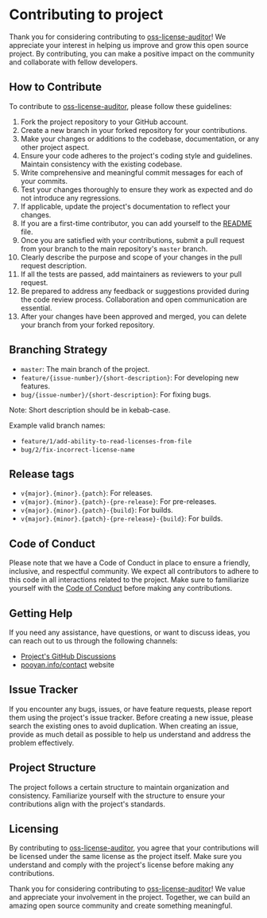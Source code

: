# Contributing to project

Thank you for considering contributing
to [oss-license-auditor](https://github.com/digi-wolk/oss-license-auditor)! We appreciate your
interest in helping us improve and grow this open source project. By contributing, you can make a positive impact on the
community and collaborate with fellow developers.

## How to Contribute

To contribute to [oss-license-auditor](https://github.com/digi-wolk/oss-license-auditor), please
follow these guidelines:

1. Fork the project repository to your GitHub account.
2. Create a new branch in your forked repository for your contributions.
3. Make your changes or additions to the codebase, documentation, or any other project aspect.
4. Ensure your code adheres to the project's coding style and guidelines. Maintain consistency with the existing
   codebase.
5. Write comprehensive and meaningful commit messages for each of your commits.
6. Test your changes thoroughly to ensure they work as expected and do not introduce any regressions.
7. If applicable, update the project's documentation to reflect your changes.
8. If you are a first-time contributor, you can add yourself to the [README](README.md) file.
9. Once you are satisfied with your contributions, submit a pull request from your branch to the main
   repository's `master` branch.
10. Clearly describe the purpose and scope of your changes in the pull request description.
11. If all the tests are passed, add maintainers as reviewers to your pull request.
12. Be prepared to address any feedback or suggestions provided during the code review process. Collaboration and open
    communication are essential.
13. After your changes have been approved and merged, you can delete your branch from your forked repository.

## Branching Strategy
- `master`: The main branch of the project.
- `feature/{issue-number}/{short-description}`: For developing new features.
- `bug/{issue-number}/{short-description}`: For fixing bugs.

Note: Short description should be in kebab-case.

Example valid branch names:
- `feature/1/add-ability-to-read-licenses-from-file`
- `bug/2/fix-incorrect-license-name`

## Release tags
- `v{major}.{minor}.{patch}`: For releases.
- `v{major}.{minor}.{patch}-{pre-release}`: For pre-releases.
- `v{major}.{minor}.{patch}-{build}`: For builds.
- `v{major}.{minor}.{patch}-{pre-release}-{build}`: For builds.

## Code of Conduct

Please note that we have a Code of Conduct in place to ensure a friendly, inclusive, and respectful community. We expect
all contributors to adhere to this code in all interactions related to the project. Make sure to familiarize yourself
with the [Code of Conduct](CODE_OF_CONDUCT.md) before making any contributions.

## Getting Help

If you need any assistance, have questions, or want to discuss ideas, you can reach out to us through the following
channels:

- [Project's GitHub Discussions](https://github.com/digi-wolk/oss-license-auditor)
- [pooyan.info/contact](https://pooyan.info/contact) website

## Issue Tracker

If you encounter any bugs, issues, or have feature requests, please report them using the project's issue tracker.
Before creating a new issue, please search the existing ones to avoid duplication. When creating an issue, provide as
much detail as possible to help us understand and address the problem effectively.

## Project Structure

The project follows a certain structure to maintain organization and consistency. Familiarize yourself with the
structure to ensure your contributions align with the project's standards.

## Licensing

By contributing to [oss-license-auditor](https://github.com/digi-wolk/oss-license-auditor), you agree
that your contributions will be licensed under the same license as the project itself. Make sure you understand and
comply with the project's license before making any contributions.

Thank you for considering contributing
to [oss-license-auditor](https://github.com/digi-wolk/oss-license-auditor)! We value and appreciate
your involvement in the project. Together, we can build an amazing open source community and create something
meaningful.